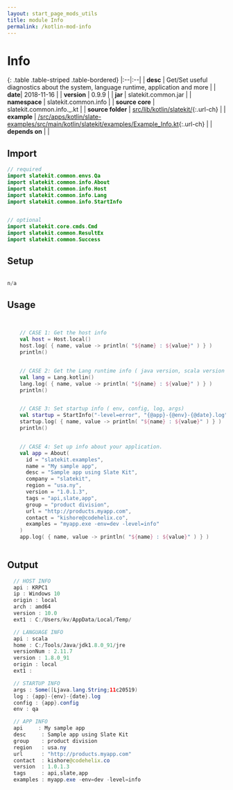 ```yaml
---
layout: start_page_mods_utils
title: module Info
permalink: /kotlin-mod-info
---
```


# Info

{: .table .table-striped .table-bordered}
|:--|:--|
| **desc** | Get/Set useful diagnostics about the system, language runtime, application and more | 
| **date**| 2018-11-16 |
| **version** | 0.9.9  |
| **jar** | slatekit.common.jar  |
| **namespace** | slatekit.common.info  |
| **source core** | slatekit.common.info._.kt  |
| **source folder** | [src/lib/kotlin/slatekit/](https://github.com/code-helix/slatekit/tree/master/src/lib/kotlin/slatekit/){:.url-ch}  |
| **example** | [/src/apps/kotlin/slate-examples/src/main/kotlin/slatekit/examples/Example_Info.kt](https://github.com/code-helix/slatekit/tree/master/src/lib/kotlin/slatekit-examples/src/main/kotlin/slatekit/examples/Example_Info.kt){:.url-ch} |
| **depends on** |   |

## Import
```kotlin 
// required 
import slatekit.common.envs.Qa
import slatekit.common.info.About
import slatekit.common.info.Host
import slatekit.common.info.Lang
import slatekit.common.info.StartInfo


// optional 
import slatekit.core.cmds.Cmd
import slatekit.common.ResultEx
import slatekit.common.Success


```

## Setup
```kotlin

n/a

```

## Usage
```kotlin


    // CASE 1: Get the host info
    val host = Host.local()
    host.log( { name, value -> println( "${name} : ${value}" ) } )
    println()


    // CASE 2: Get the Lang runtime info ( java version, scala version etc )
    val lang = Lang.kotlin()
    lang.log( { name, value -> println( "${name} : ${value}" ) } )
    println()


    // CASE 3: Set startup info ( env, config, log, args)
    val startup = StartInfo("-level=error", "{@app}-{@env}-{@date}.log", "{@app}.config", Qa.name)
    startup.log( { name, value -> println( "${name} : ${value}" ) } )
    println()


    // CASE 4: Set up info about your application.
    val app = About(
      id = "slatekit.examples",
      name = "My sample app",
      desc = "Sample app using Slate Kit",
      company = "slatekit",
      region = "usa.ny",
      version = "1.0.1.3",
      tags = "api,slate,app",
      group = "product division",
      url = "http://products.myapp.com",
      contact = "kishore@codehelix.co",
      examples = "myapp.exe -env=dev -level=info"
    )
    app.log( { name, value -> println( "${name} : ${value}" ) } )
    

```


## Output

```java
  // HOST INFO
  api : KRPC1
  ip : Windows 10
  origin : local
  arch : amd64
  version : 10.0
  ext1 : C:/Users/kv/AppData/Local/Temp/

  // LANGUAGE INFO
  api : scala
  home : C:/Tools/Java/jdk1.8.0_91/jre
  versionNum : 2.11.7
  version : 1.8.0_91
  origin : local
  ext1 :

  // STARTUP INFO
  args : Some([Ljava.lang.String;11c20519)
  log : {app}-{env}-{date}.log
  config : {app}.config
  env : qa

  // APP INFO
  api     : My sample app
  desc     : Sample app using Slate Kit
  group    : product division
  region   : usa.ny
  url      : "http://products.myapp.com"
  contact  : kishore@codehelix.co
  version  : 1.0.1.3
  tags     : api,slate,app
  examples : myapp.exe -env=dev -level=info
```
  